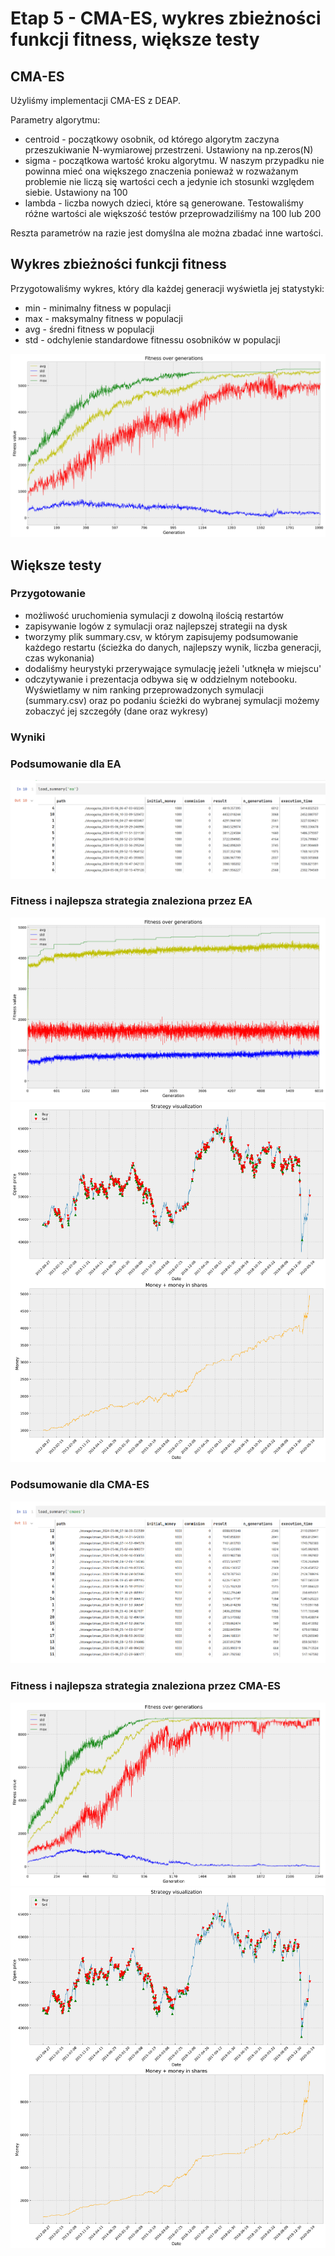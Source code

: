 # Etap 5 - CMA-ES, wykres zbieżności funkcji fitness, większe testy
## CMA-ES
Użyliśmy implementacji CMA-ES z DEAP.

Parametry algorytmu:
- centroid - początkowy osobnik, od którego algorytm zaczyna przeszukiwanie N-wymiarowej przestrzeni. Ustawiony na np.zeros(N)
- sigma - początkowa wartość kroku algorytmu. W naszym przypadku nie powinna mieć ona większego znaczenia ponieważ w rozważanym problemie nie liczą się wartości cech a jedynie ich stosunki względem siebie. Ustawiony na 100
- lambda - liczba nowych dzieci, które są generowane. Testowaliśmy różne wartości ale większość testów przeprowadziliśmy na 100 lub 200

Reszta parametrów na razie jest domyślna ale można zbadać inne wartości.

## Wykres zbieżności funkcji fitness
Przygotowaliśmy wykres, który dla każdej generacji wyświetla jej statystyki:
- min - minimalny fitness w populacji
- max - maksymalny fitness w populacji
- avg - średni fitness w populacji
- std - odchylenie standardowe fitnessu osobników w populacji

![](fitness_over_generations.png)

## Większe testy
### Przygotowanie
 - możliwość uruchomienia symulacji z dowolną ilością restartów
 - zapisywanie logów z symulacji oraz najlepszej strategii na dysk
 - tworzymy plik summary.csv, w którym zapisujemy podsumowanie każdego restartu (ścieżka do danych, najlepszy wynik, liczba generacji, czas wykonania)
 - dodaliśmy heurystyki przerywające symulację jeżeli 'utknęła w miejscu'
 - odczytywanie i prezentacja odbywa się w oddzielnym notebooku. Wyświetlamy w nim ranking przeprowadzonych symulacji (summary.csv) oraz po podaniu ścieżki do wybranej symulacji możemy zobaczyć jej szczegóły (dane oraz wykresy)

### Wyniki

### Podsumowanie dla EA
![](ea_summary.png)
### Fitness i najlepsza strategia znaleziona przez EA
![](ea_fitness.png)
![](ea_strategy.png)

### Podsumowanie dla CMA-ES
![](cmaes_summary.png)
### Fitness i najlepsza strategia znaleziona przez CMA-ES
![](cmaes_fitness.png)
![](cmaes_strategy.png)
